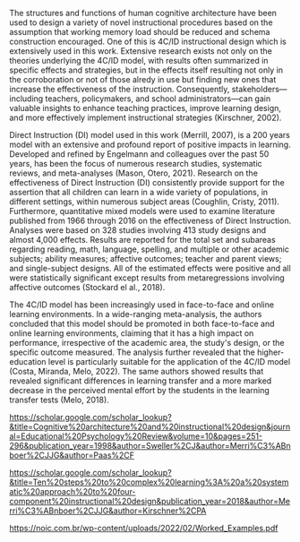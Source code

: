 The structures and functions of human cognitive architecture have been used to design a variety of novel instructional procedures based on the assumption that working memory load should be reduced and schema construction encouraged. One of this is 4C/ID instructional design which is extensively used in this work. Extensive research exists not only on the theories underlying the 4C/ID model, with results often summarized in specific effects and strategies, but in the effects itself resulting not only in the corroboration or not of those alredy in use but finding new ones that increase the effectiveness of the instruction. Consequently, stakeholders—including teachers, policymakers, and school administrators—can gain valuable insights to enhance teaching practices, improve learning design, and more effectively implement instructional strategies (Kirschner, 2002).

Direct Instruction (DI) model used in this work (Merrill, 2007), is a 200 years model with an extensive and profound report of positive impacts in learning. Developed and refined by Engelmann and colleagues over the past 50 years, has been the focus of numerous research studies, systematic reviews, and meta-analyses (Mason, Otero, 2021). Research on the effectiveness of Direct Instruction (DI) consistently provide support for the assertion that all children can learn in a wide variety of populations, in different settings, within numerous subject areas (Coughlin, Cristy, 2011). Furthermore, quantitative mixed models were used to examine literature published from 1966 through 2016 on the effectiveness of Direct Instruction. Analyses were based on 328 studies involving 413 study designs and almost 4,000 effects. Results are reported for the total set and subareas regarding reading, math, language, spelling, and multiple or other academic subjects; ability measures; affective outcomes; teacher and parent views; and single-subject designs. All of the estimated effects were positive and all were statistically significant except results from metaregressions involving affective outcomes (Stockard el al., 2018).

The 4C/ID model has been increasingly used in face-to-face and online learning environments. In a wide-ranging meta-analysis, the authors concluded that this model should be promoted in both face-to-face and online learning environments, claiming that it has a high impact on performance, irrespective of the academic area, the study's design, or the specific outcome measured. The analysis further revealed that the higher-education level is particularly suitable for the application of the 4C/ID model (Costa, Miranda, Melo, 2022). The same authors showed results that revealed significant differences in learning transfer and a more marked decrease in the perceived mental effort by the students in the learning transfer tests (Melo, 2018).

https://scholar.google.com/scholar_lookup?&title=Cognitive%20architecture%20and%20instructional%20design&journal=Educational%20Psychology%20Review&volume=10&pages=251-296&publication_year=1998&author=Sweller%2CJ&author=Merri%C3%ABnboer%2CJJG&author=Paas%2CF

https://scholar.google.com/scholar_lookup?&title=Ten%20steps%20to%20complex%20learning%3A%20a%20systematic%20approach%20to%20four-component%20instructional%20design&publication_year=2018&author=Merri%C3%ABnboer%2CJJG&author=Kirschner%2CPA

https://noic.com.br/wp-content/uploads/2022/02/Worked_Examples.pdf
